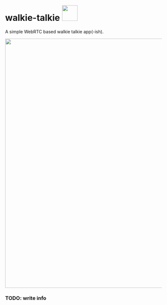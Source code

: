 # walkie-talkie <img width="50" src="https://github.com/Kajatin/walkie-talkie/assets/33018844/7d856caa-e225-443b-846f-cb14d2065c48">
A simple WebRTC based walkie talkie app(-ish).

<p align="center">
  <img width="800" src="https://github.com/Kajatin/walkie-talkie/assets/33018844/2065974b-ca8a-44c2-9b79-163ee7ab07fa">
</p>

### TODO: write info
